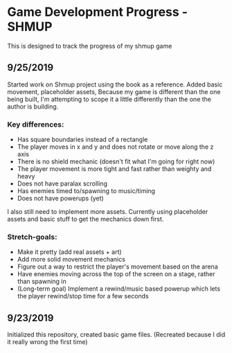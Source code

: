 # Game Development Progress - SHMUP 

This is designed to track the progress of my shmup game  

## 9/25/2019

Started work on Shmup project using the book as a reference. Added basic movement, placeholder assets, 
Because my game is different than the one being built,
I'm attempting to scope it a little differently than the one the author is building. 

### Key differences: 
* Has square boundaries instead of a rectangle
* The player moves in x and y and does not rotate or move along the z axis
* There is no shield mechanic (doesn't fit what I'm going for right now)
* The player movement is more tight and fast rather than weighty and heavy 
* Does not have paralax scrolling
* Has enemies timed to/spawning to music/timing
* Does not have powerups (yet)

I also still need to implement more assets. Currently using placeholder assets and basic stuff to get the mechanics down first.
### Stretch-goals: 
* Make it pretty (add real assets + art)
* Add more solid movement mechanics
* Figure out a way to restrict the player's movement based on the arena
* Have enemies moving across the top of the screen on a stage, rather than spawning in
* (Long-term goal) Implement a rewind/music based powerup which lets the player rewind/stop time for a few seconds 


## 9/23/2019

Initialized this repository, created basic game files. (Recreated because I did it really wrong the first time)
